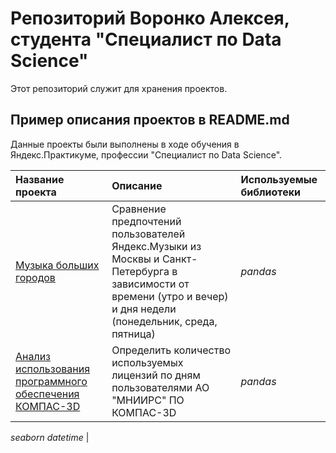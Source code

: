 # Репозиторий Воронко Алексея, студента "Специалист по Data Science"

Этот репозиторий служит для хранения проектов.

## Пример описания проектов в README.md

Данные проекты были выполнены в ходе обучения в Яндекс.Практикуме, профессии "Специалист по Data Science".

| Название проекта | Описание | Используемые библиотеки | 
| :---------------------- | :---------------------- | :---------------------- |
| [Музыка больших городов](music_of_big_cities) | Сравнение предпочтений пользователей Яндекс.Музыки из Москвы и Санкт-Петербурга в зависимости от времени (утро и вечер) и дня недели (понедельник, среда, пятница)| *pandas* |
| [Анализ использования программного обеспечения КОМПАС-3D](kompas_users_count) | Определить количество используемых лицензий по дням пользователями АО "МНИИРС" ПО КОМПАС-3D| *pandas* 
*seaborn*
*datetime* |
